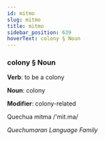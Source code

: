 ```yaml
---
id: mitmo
slug: mitmo
title: mitmo
sidebar_position: 639
hoverText: colony § Noun
---
```


### colony § Noun

**Verb**: to be a colony

**Noun**: colony

**Modifier**: colony-related

Quechua mitma /'mit.ma/

*Quechumaran Language Family*